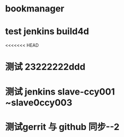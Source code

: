 # bookmanager
# test jenkins build4d
<<<<<<< HEAD
# 测试 23222222ddd
# 测试 jenkins slave-ccy001 ~slave0ccy003
# 测试gerrit 与 github 同步--2
